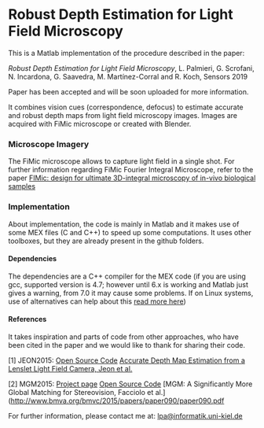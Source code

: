 # Robust Depth Estimation for Light Field Microscopy

This is a Matlab implementation of the procedure described in the paper:

*Robust Depth Estimation for Light Field Microscopy*, L. Palmieri, G. Scrofani, N. Incardona, G. Saavedra, M. Martínez-Corral and R. Koch, Sensors 2019

Paper has been accepted and will be soon uploaded for more information.

It combines vision cues (correspondence, defocus) to estimate accurate and robust depth maps from light field microscopy images. Images are acquired with FiMic microscope or created with Blender.

### Microscope Imagery
The FiMic microscope allows to capture light field in a single shot.
For further information regarding FiMic Fourier Integral Microscope, refer to the paper [FIMic: design for ultimate 3D-integral microscopy of in-vivo biological samples](https://www.ncbi.nlm.nih.gov/pmc/articles/PMC5772586/)

### Implementation
About implementation, the code is mainly in Matlab and it makes use of some MEX files (C and C++) to speed up some computations. It uses other toolboxes, but they are already present in the github folders.

#### Dependencies
The dependencies are a C++ compiler for the MEX code (if you are using gcc, supported version is 4.7; however until 6.x is working and Matlab just gives a warning, from 7.0 it may cause some problems. If on Linux systems, use of alternatives can help about this [read more here](https://askubuntu.com/questions/26498/how-to-choose-the-default-gcc-and-g-version))

#### References
It takes inspiration and parts of code from other approaches, who have been cited in the paper and we would like to thank for sharing their code.

[1] JEON2015: [Open Source Code](https://drive.google.com/file/d/0B2553ggh3QTcS01zU0RjOG5FTjQ/view)
[Accurate Depth Map Estimation from a Lenslet Light Field Camera, Jeon et al.](https://www.cv-foundation.org/openaccess/content_cvpr_2015/papers/Jeon_Accurate_Depth_Map_2015_CVPR_paper.pdf)

[2] MGM2015: [Project page](http://www.bmva.org/bmvc/2015/papers/paper090/index.html) [Open Source Code](http://www.bmva.org/bmvc/2015/papers/paper090/index.html)
[MGM: A Significantly More Global Matching for Stereovision, Facciolo et al.](http://www.bmva.org/bmvc/2015/papers/paper090/paper090.pdf


For further information, please contact me at: lpa@informatik.uni-kiel.de
